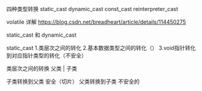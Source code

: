 四种类型转换
static_cast
dynamic_cast
const_cast
reinterpreter_cast

volatile 详解 https://blog.csdn.net/breadheart/article/details/114450275



static_cast 和 dynamic_cast

static_cast
1.类层次之间的转化
2.基本数据类型之间的转化（）
3.void指针转化到对应指针类型的转化（不安全）

类层次之间的转换
父类
 |
子类

子类转换到父类 安全（切片）
父类转换到子类 不安全的
